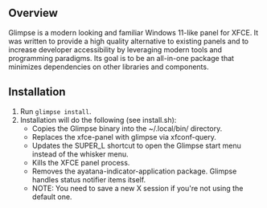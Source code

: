 ## Overview

Glimpse is a modern looking and familiar Windows 11-like panel for XFCE.  It was written to provide a high quality alternative to existing panels and to increase developer accessibility by leveraging modern tools and programming paradigms.  Its goal is to be an all-in-one package that minimizes dependencies on other libraries and components.

## Installation

1. Run ```glimpse install```.
2. Installation will do the following (see install.sh):
   * Copies the Glimpse binary into the ~/.local/bin/ directory.
   * Replaces the xfce-panel with glimpse via xfconf-query.
   * Updates the SUPER_L shortcut to open the Glimpse start menu instead of the whisker menu.
   * Kills the XFCE panel process.
   * Removes the ayatana-indicator-application package.  Glimpse handles status notifier items itself.
   * NOTE: You need to save a new X session if you're not using the default one.
